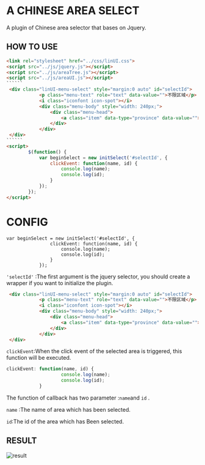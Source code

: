 #  **A CHINESE AREA SELECT**

A plugin of Chinese area selector that bases on Jquery.

## HOW TO USE

```Html
<link rel="stylesheet" href="../css/linUI.css">
<script src="../js/jquery.js"></script>
<script src="../js/areaTree.js"></script>
<script src="../js/areaUI.js"></script>
​``````
 <div class="linUI-menu-select" style="margin:0 auto" id="selectId">
            <p class="menu-text" role="text" data-value="">不限区域</p>
            <i class="iconfont icon-spot"></i>
            <div class="menu-body" style="width: 240px;">
                <div class="menu-head">
                    <a class="item" data-type="province" data-value="">不限区域</a>
                </div>
            </div>
 </div>
​``````
<script>
        $(function() {
            var beginSelect = new initSelect('#selectId', {
                clickEvent: function(name, id) {
                    console.log(name);
                    console.log(id);
                }
            });
        });
</script>

```



# CONFIG

```Js
var beginSelect = new initSelect('#selectId', {
                clickEvent: function(name, id) {
                    console.log(name);
                    console.log(id);
                }
            });
```

```'selectId'``` :The first argument is the jquery selector, you should create a wrapper if you want to initialize the plugin.

```html
 <div class="linUI-menu-select" style="margin:0 auto" id="selectId">
            <p class="menu-text" role="text" data-value="">不限区域</p>
            <i class="iconfont icon-spot"></i>
            <div class="menu-body" style="width: 240px;">
                <div class="menu-head">
                    <a class="item" data-type="province" data-value="">不限区域</a>
                </div>
            </div>
 </div>
```



```clickEvent```:When the click event of the selected area is  triggered, this function will be executed.

```js
clickEvent: function(name, id) {
                    console.log(name);
                    console.log(id);
            }
```

The function of callback has two parameter :```name```and ```id``` .

``name`` :The name of area which has been selected.

```id```:The id of the area which has Been selected.

## RESULT
![result](images/img.png)






